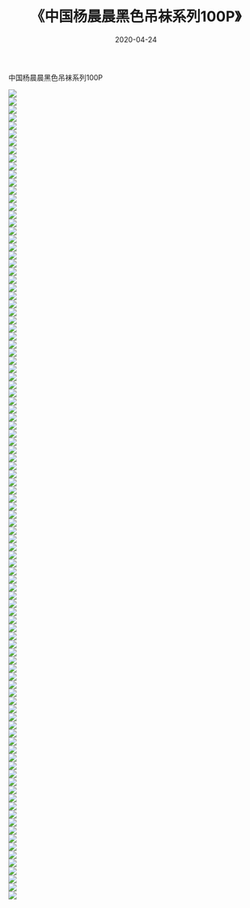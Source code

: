 ﻿---
layout: post
title:  《中国杨晨晨黑色吊袜系列100P》
date:   2020-04-24
img: http://pic.660000.xyz/1:/性感/2020/中国杨晨晨黑色吊袜系列100P/000.jpg
categories: [美女, 清纯, 唯美]
---

中国杨晨晨黑色吊袜系列100P

  ![](http://pic.660000.xyz/1:/性感/2020/中国杨晨晨黑色吊袜系列100P/001.jpg) <br> ![](http://pic.660000.xyz/1:/性感/2020/中国杨晨晨黑色吊袜系列100P/002.jpg) <br> ![](http://pic.660000.xyz/1:/性感/2020/中国杨晨晨黑色吊袜系列100P/003.jpg) <br> ![](http://pic.660000.xyz/1:/性感/2020/中国杨晨晨黑色吊袜系列100P/004.jpg) <br> ![](http://pic.660000.xyz/1:/性感/2020/中国杨晨晨黑色吊袜系列100P/005.jpg) <br> ![](http://pic.660000.xyz/1:/性感/2020/中国杨晨晨黑色吊袜系列100P/006.jpg) <br> ![](http://pic.660000.xyz/1:/性感/2020/中国杨晨晨黑色吊袜系列100P/007.jpg) <br> ![](http://pic.660000.xyz/1:/性感/2020/中国杨晨晨黑色吊袜系列100P/008.jpg) <br> ![](http://pic.660000.xyz/1:/性感/2020/中国杨晨晨黑色吊袜系列100P/009.jpg) <br> ![](http://pic.660000.xyz/1:/性感/2020/中国杨晨晨黑色吊袜系列100P/010.jpg) <br> ![](http://pic.660000.xyz/1:/性感/2020/中国杨晨晨黑色吊袜系列100P/011.jpg) <br> ![](http://pic.660000.xyz/1:/性感/2020/中国杨晨晨黑色吊袜系列100P/012.jpg) <br> ![](http://pic.660000.xyz/1:/性感/2020/中国杨晨晨黑色吊袜系列100P/013.jpg) <br> ![](http://pic.660000.xyz/1:/性感/2020/中国杨晨晨黑色吊袜系列100P/014.jpg) <br> ![](http://pic.660000.xyz/1:/性感/2020/中国杨晨晨黑色吊袜系列100P/015.jpg) <br> ![](http://pic.660000.xyz/1:/性感/2020/中国杨晨晨黑色吊袜系列100P/016.jpg) <br> ![](http://pic.660000.xyz/1:/性感/2020/中国杨晨晨黑色吊袜系列100P/017.jpg) <br> ![](http://pic.660000.xyz/1:/性感/2020/中国杨晨晨黑色吊袜系列100P/018.jpg) <br> ![](http://pic.660000.xyz/1:/性感/2020/中国杨晨晨黑色吊袜系列100P/019.jpg) <br> ![](http://pic.660000.xyz/1:/性感/2020/中国杨晨晨黑色吊袜系列100P/020.jpg) <br> ![](http://pic.660000.xyz/1:/性感/2020/中国杨晨晨黑色吊袜系列100P/021.jpg) <br> ![](http://pic.660000.xyz/1:/性感/2020/中国杨晨晨黑色吊袜系列100P/022.jpg) <br> ![](http://pic.660000.xyz/1:/性感/2020/中国杨晨晨黑色吊袜系列100P/023.jpg) <br> ![](http://pic.660000.xyz/1:/性感/2020/中国杨晨晨黑色吊袜系列100P/024.jpg) <br> ![](http://pic.660000.xyz/1:/性感/2020/中国杨晨晨黑色吊袜系列100P/025.jpg) <br> ![](http://pic.660000.xyz/1:/性感/2020/中国杨晨晨黑色吊袜系列100P/026.jpg) <br> ![](http://pic.660000.xyz/1:/性感/2020/中国杨晨晨黑色吊袜系列100P/027.jpg) <br> ![](http://pic.660000.xyz/1:/性感/2020/中国杨晨晨黑色吊袜系列100P/028.jpg) <br> ![](http://pic.660000.xyz/1:/性感/2020/中国杨晨晨黑色吊袜系列100P/029.jpg) <br> ![](http://pic.660000.xyz/1:/性感/2020/中国杨晨晨黑色吊袜系列100P/030.jpg) <br> ![](http://pic.660000.xyz/1:/性感/2020/中国杨晨晨黑色吊袜系列100P/031.jpg) <br> ![](http://pic.660000.xyz/1:/性感/2020/中国杨晨晨黑色吊袜系列100P/032.jpg) <br> ![](http://pic.660000.xyz/1:/性感/2020/中国杨晨晨黑色吊袜系列100P/033.jpg) <br> ![](http://pic.660000.xyz/1:/性感/2020/中国杨晨晨黑色吊袜系列100P/034.jpg) <br> ![](http://pic.660000.xyz/1:/性感/2020/中国杨晨晨黑色吊袜系列100P/035.jpg) <br> ![](http://pic.660000.xyz/1:/性感/2020/中国杨晨晨黑色吊袜系列100P/036.jpg) <br> ![](http://pic.660000.xyz/1:/性感/2020/中国杨晨晨黑色吊袜系列100P/037.jpg) <br> ![](http://pic.660000.xyz/1:/性感/2020/中国杨晨晨黑色吊袜系列100P/038.jpg) <br> ![](http://pic.660000.xyz/1:/性感/2020/中国杨晨晨黑色吊袜系列100P/039.jpg) <br> ![](http://pic.660000.xyz/1:/性感/2020/中国杨晨晨黑色吊袜系列100P/040.jpg) <br> ![](http://pic.660000.xyz/1:/性感/2020/中国杨晨晨黑色吊袜系列100P/041.jpg) <br> ![](http://pic.660000.xyz/1:/性感/2020/中国杨晨晨黑色吊袜系列100P/042.jpg) <br> ![](http://pic.660000.xyz/1:/性感/2020/中国杨晨晨黑色吊袜系列100P/043.jpg) <br> ![](http://pic.660000.xyz/1:/性感/2020/中国杨晨晨黑色吊袜系列100P/044.jpg) <br> ![](http://pic.660000.xyz/1:/性感/2020/中国杨晨晨黑色吊袜系列100P/045.jpg) <br> ![](http://pic.660000.xyz/1:/性感/2020/中国杨晨晨黑色吊袜系列100P/046.jpg) <br> ![](http://pic.660000.xyz/1:/性感/2020/中国杨晨晨黑色吊袜系列100P/047.jpg) <br> ![](http://pic.660000.xyz/1:/性感/2020/中国杨晨晨黑色吊袜系列100P/048.jpg) <br> ![](http://pic.660000.xyz/1:/性感/2020/中国杨晨晨黑色吊袜系列100P/049.jpg) <br> ![](http://pic.660000.xyz/1:/性感/2020/中国杨晨晨黑色吊袜系列100P/050.jpg) <br> ![](http://pic.660000.xyz/1:/性感/2020/中国杨晨晨黑色吊袜系列100P/051.jpg) <br> ![](http://pic.660000.xyz/1:/性感/2020/中国杨晨晨黑色吊袜系列100P/052.jpg) <br> ![](http://pic.660000.xyz/1:/性感/2020/中国杨晨晨黑色吊袜系列100P/053.jpg) <br> ![](http://pic.660000.xyz/1:/性感/2020/中国杨晨晨黑色吊袜系列100P/054.jpg) <br> ![](http://pic.660000.xyz/1:/性感/2020/中国杨晨晨黑色吊袜系列100P/055.jpg) <br> ![](http://pic.660000.xyz/1:/性感/2020/中国杨晨晨黑色吊袜系列100P/056.jpg) <br> ![](http://pic.660000.xyz/1:/性感/2020/中国杨晨晨黑色吊袜系列100P/057.jpg) <br> ![](http://pic.660000.xyz/1:/性感/2020/中国杨晨晨黑色吊袜系列100P/058.jpg) <br> ![](http://pic.660000.xyz/1:/性感/2020/中国杨晨晨黑色吊袜系列100P/059.jpg) <br> ![](http://pic.660000.xyz/1:/性感/2020/中国杨晨晨黑色吊袜系列100P/060.jpg) <br> ![](http://pic.660000.xyz/1:/性感/2020/中国杨晨晨黑色吊袜系列100P/061.jpg) <br> ![](http://pic.660000.xyz/1:/性感/2020/中国杨晨晨黑色吊袜系列100P/062.jpg) <br> ![](http://pic.660000.xyz/1:/性感/2020/中国杨晨晨黑色吊袜系列100P/063.jpg) <br> ![](http://pic.660000.xyz/1:/性感/2020/中国杨晨晨黑色吊袜系列100P/064.jpg) <br> ![](http://pic.660000.xyz/1:/性感/2020/中国杨晨晨黑色吊袜系列100P/065.jpg) <br> ![](http://pic.660000.xyz/1:/性感/2020/中国杨晨晨黑色吊袜系列100P/066.jpg) <br> ![](http://pic.660000.xyz/1:/性感/2020/中国杨晨晨黑色吊袜系列100P/067.jpg) <br> ![](http://pic.660000.xyz/1:/性感/2020/中国杨晨晨黑色吊袜系列100P/068.jpg) <br> ![](http://pic.660000.xyz/1:/性感/2020/中国杨晨晨黑色吊袜系列100P/069.jpg) <br> ![](http://pic.660000.xyz/1:/性感/2020/中国杨晨晨黑色吊袜系列100P/070.jpg) <br> ![](http://pic.660000.xyz/1:/性感/2020/中国杨晨晨黑色吊袜系列100P/071.jpg) <br> ![](http://pic.660000.xyz/1:/性感/2020/中国杨晨晨黑色吊袜系列100P/072.jpg) <br> ![](http://pic.660000.xyz/1:/性感/2020/中国杨晨晨黑色吊袜系列100P/073.jpg) <br> ![](http://pic.660000.xyz/1:/性感/2020/中国杨晨晨黑色吊袜系列100P/074.jpg) <br> ![](http://pic.660000.xyz/1:/性感/2020/中国杨晨晨黑色吊袜系列100P/075.jpg) <br> ![](http://pic.660000.xyz/1:/性感/2020/中国杨晨晨黑色吊袜系列100P/076.jpg) <br> ![](http://pic.660000.xyz/1:/性感/2020/中国杨晨晨黑色吊袜系列100P/077.jpg) <br> ![](http://pic.660000.xyz/1:/性感/2020/中国杨晨晨黑色吊袜系列100P/078.jpg) <br> ![](http://pic.660000.xyz/1:/性感/2020/中国杨晨晨黑色吊袜系列100P/079.jpg) <br> ![](http://pic.660000.xyz/1:/性感/2020/中国杨晨晨黑色吊袜系列100P/080.jpg) <br> ![](http://pic.660000.xyz/1:/性感/2020/中国杨晨晨黑色吊袜系列100P/081.jpg) <br> ![](http://pic.660000.xyz/1:/性感/2020/中国杨晨晨黑色吊袜系列100P/082.jpg) <br> ![](http://pic.660000.xyz/1:/性感/2020/中国杨晨晨黑色吊袜系列100P/083.jpg) <br> ![](http://pic.660000.xyz/1:/性感/2020/中国杨晨晨黑色吊袜系列100P/084.jpg) <br> ![](http://pic.660000.xyz/1:/性感/2020/中国杨晨晨黑色吊袜系列100P/085.jpg) <br> ![](http://pic.660000.xyz/1:/性感/2020/中国杨晨晨黑色吊袜系列100P/086.jpg) <br> ![](http://pic.660000.xyz/1:/性感/2020/中国杨晨晨黑色吊袜系列100P/087.jpg) <br> ![](http://pic.660000.xyz/1:/性感/2020/中国杨晨晨黑色吊袜系列100P/088.jpg) <br> ![](http://pic.660000.xyz/1:/性感/2020/中国杨晨晨黑色吊袜系列100P/089.jpg) <br> ![](http://pic.660000.xyz/1:/性感/2020/中国杨晨晨黑色吊袜系列100P/090.jpg) <br> ![](http://pic.660000.xyz/1:/性感/2020/中国杨晨晨黑色吊袜系列100P/091.jpg) <br> ![](http://pic.660000.xyz/1:/性感/2020/中国杨晨晨黑色吊袜系列100P/092.jpg) <br> ![](http://pic.660000.xyz/1:/性感/2020/中国杨晨晨黑色吊袜系列100P/093.jpg) <br> ![](http://pic.660000.xyz/1:/性感/2020/中国杨晨晨黑色吊袜系列100P/094.jpg) <br> ![](http://pic.660000.xyz/1:/性感/2020/中国杨晨晨黑色吊袜系列100P/095.jpg) <br> ![](http://pic.660000.xyz/1:/性感/2020/中国杨晨晨黑色吊袜系列100P/096.jpg) <br> ![](http://pic.660000.xyz/1:/性感/2020/中国杨晨晨黑色吊袜系列100P/097.jpg) <br> ![](http://pic.660000.xyz/1:/性感/2020/中国杨晨晨黑色吊袜系列100P/098.jpg) <br> ![](http://pic.660000.xyz/1:/性感/2020/中国杨晨晨黑色吊袜系列100P/099.jpg) <br> ![](http://pic.660000.xyz/1:/性感/2020/中国杨晨晨黑色吊袜系列100P/100.jpg) <br>